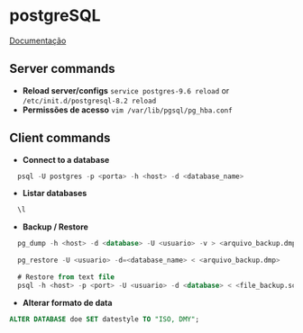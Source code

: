 # postgreSQL
 
[Documentação](https://www.postgresql.org/docs/)

## Server commands
* **Reload server/configs**
```service postgres-9.6 reload``` or 
```/etc/init.d/postgresql-8.2 reload```
* **Permissões de acesso**
```vim /var/lib/pgsql/pg_hba.conf```



## Client commands

* **Connect to a database**
```sql
  psql -U postgres -p <porta> -h <host> -d <database_name>
```

* **Listar databases**
```sql
  \l
```

* **Backup / Restore**
```sql
  pg_dump -h <host> -d <database> -U <usuario> -v > <arquivo_backup.dmp>
  
  pg_restore -U <usuario> -d=<database_name> < <arquivo_backup.dmp>
  
  # Restore from text file
  psql -h <host> -p <port> -U <usuario> -d <database> < <file_backup.sql>
```

* **Alterar formato de data**
```sql
ALTER DATABASE doe SET datestyle TO "ISO, DMY";
```

